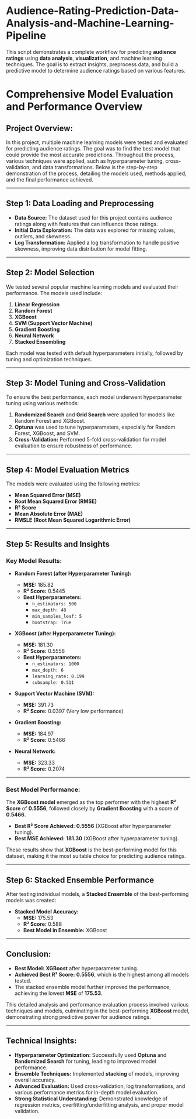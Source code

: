 # Audience-Rating-Prediction-Data-Analysis-and-Machine-Learning-Pipeline
This script demonstrates a complete workflow for predicting **audience ratings** using **data analysis**, **visualization**, and  machine learning  techniques. The goal is to extract insights, preprocess data, and build a predictive model to determine audience ratings based on various features.
# Comprehensive Model Evaluation and Performance Overview

## **Project Overview:**
In this project, multiple machine learning models were tested and evaluated for predicting audience ratings. The goal was to find the best model that could provide the most accurate predictions. Throughout the process, various techniques were applied, such as hyperparameter tuning, cross-validation, and data transformations. Below is the step-by-step demonstration of the process, detailing the models used, methods applied, and the final performance achieved.

---

## **Step 1: Data Loading and Preprocessing**
- **Data Source:** The dataset used for this project contains audience ratings along with features that can influence those ratings.
- **Initial Data Exploration:** The data was explored for missing values, outliers, and skewness.
- **Log Transformation:** Applied a log transformation to handle positive skewness, improving data distribution for model fitting.

---

## **Step 2: Model Selection**
We tested several popular machine learning models and evaluated their performance. The models used include:

1. **Linear Regression**
2. **Random Forest**
3. **XGBoost**
4. **SVM (Support Vector Machine)**
5. **Gradient Boosting**
6. **Neural Network**
7. **Stacked Ensembling**

Each model was tested with default hyperparameters initially, followed by tuning and optimization techniques.

---

## **Step 3: Model Tuning and Cross-Validation**
To ensure the best performance, each model underwent hyperparameter tuning using various methods:

1. **Randomized Search** and **Grid Search** were applied for models like Random Forest and XGBoost.
2. **Optuna** was used to tune hyperparameters, especially for Random Forest, XGBoost, and SVM.
3. **Cross-Validation:** Performed 5-fold cross-validation for model evaluation to ensure robustness of performance.

---

## **Step 4: Model Evaluation Metrics**
The models were evaluated using the following metrics:
- **Mean Squared Error (MSE)**
- **Root Mean Squared Error (RMSE)**
- **R² Score**
- **Mean Absolute Error (MAE)**
- **RMSLE (Root Mean Squared Logarithmic Error)**

---

## **Step 5: Results and Insights**

### **Key Model Results:**

- **Random Forest (after Hyperparameter Tuning):**
  - **MSE:** 185.82
  - **R² Score:** 0.5445
  - **Best Hyperparameters:** 
    - `n_estimators: 500`
    - `max_depth: 48`
    - `min_samples_leaf: 5`
    - `bootstrap: True`

- **XGBoost (after Hyperparameter Tuning):**
  - **MSE:** 181.30
  - **R² Score:** 0.5556
  - **Best Hyperparameters:** 
    - `n_estimators: 1000`
    - `max_depth: 6`
    - `learning_rate: 0.199`
    - `subsample: 0.511`

- **Support Vector Machine (SVM):**
  - **MSE:** 391.73
  - **R² Score:** 0.0397 (Very low performance)

- **Gradient Boosting:**
  - **MSE:** 184.97
  - **R² Score:** 0.5466

- **Neural Network:**
  - **MSE:** 323.33
  - **R² Score:** 0.2074

---

### **Best Model Performance:**
The **XGBoost model** emerged as the top performer with the highest **R² Score** of **0.5556**, followed closely by **Gradient Boosting** with a score of **0.5466**. 

- **Best R² Score Achieved:** **0.5556** (XGBoost after hyperparameter tuning).
- **Best MSE Achieved:** **181.30** (XGBoost after hyperparameter tuning).

These results show that **XGBoost** is the best-performing model for this dataset, making it the most suitable choice for predicting audience ratings.

---

## **Step 6: Stacked Ensemble Performance**
After testing individual models, a **Stacked Ensemble** of the best-performing models was created:

- **Stacked Model Accuracy:** 
  - **MSE:** 175.53
  - **R² Score:** 0.588
  - **Best Model in Ensemble:** XGBoost

---

## **Conclusion:**
- **Best Model:** **XGBoost** after hyperparameter tuning.
- **Achieved Best R² Score:** **0.5556**, which is the highest among all models tested.
- The stacked ensemble model further improved the performance, achieving the lowest **MSE** of **175.53**.

This detailed analysis and performance evaluation process involved various techniques and models, culminating in the best-performing **XGBoost** model, demonstrating strong predictive power for audience ratings.

---

## **Technical Insights:**
- **Hyperparameter Optimization:** Successfully used **Optuna** and **Randomized Search** for tuning, leading to improved model performance.
- **Ensemble Techniques:** Implemented **stacking** of models, improving overall accuracy.
- **Advanced Evaluation:** Used cross-validation, log transformations, and various performance metrics for in-depth model evaluation.
- **Strong Statistical Understanding:** Demonstrated knowledge of regression metrics, overfitting/underfitting analysis, and proper model validation.


